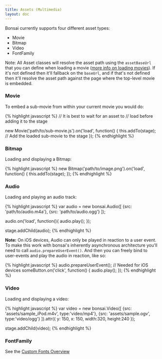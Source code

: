 ```yaml
---
title: Assets (Multimedia)
layout: doc
---
```


Bonsai currently supports four different asset types:

 * Movie
 * Bitmap
 * Video
 * FontFamily

Note: All Asset classes will resolve the asset path using the `assetBaseUrl` that you 
can define when loading a movie ([more info on loading movies](/)). If it's not
defined then it'll fallback on the `baseUrl`, and if that's not defined then it'll
resolve the asset path against the page where the top-level movie is embedded.

### Movie

To embed a sub-movie from within your current movie you would do:

{% highlight javascript %}
// It is best to wait for an asset to
// load before adding it to the stage

new Movie('path/to/sub-movie.js').on('load', function() {
  this.addTo(stage); // Add the loaded sub-movie to the stage
});
{% endhighlight %}

### Bitmap

Loading and displaying a Bitmap:

{% highlight javascript %}
new Bitmap('path/to/image.png').on('load', function() {
  this.addTo(stage);
});
{% endhighlight %}

### Audio

Loading and playing an audio track:

{% highlight javascript %}
var audio = new bonsai.Audio([
  {src: 'path/to/audio.m4a'},
  {src: 'path/to/audio.ogg'}
]);

audio.on('load', function(){
  audio.play();
});

stage.addChild(audio);
{% endhighlight %}

**Note:** On iOS devices, Audio can only be played in reaction to a user event.
To make this work with bonsai's inherently asynchronous architecture you'll need 
to call `audio.prepareUserEvent()`. And then you can freely bind to user-events
and play the audio in reaction, like so:

{% highlight javascript %}
audio.prepareUserEvent(); // Needed for iOS devices
someButton.on('click', function() {
  audio.play();
});
{% endhighlight %}

### Video

Loading and displaying a video:

{% highlight javascript %}
var video = new bonsai.Video([
  {src: 'assets/sample_iPod.m4v', type:'video/mp4'},
  {src: 'assets/sample.ogv', type:'video/ogg'}
]).attr({
  y: 150,
  x: 150,
  width:320,
  height:240
});

stage.addChild(video);
{% endhighlight %}

### FontFamily

See the [Custom Fonts Overview](/overview/CustomFonts.html)


